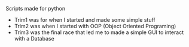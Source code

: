 Scripts made for python
* Trim1 was for when I started and made some simple stuff
* Trim2 was when I started with OOP (Object Oriented Programing)
* Trim3 was the final race that led me to made a simple GUI to interact with a Database
